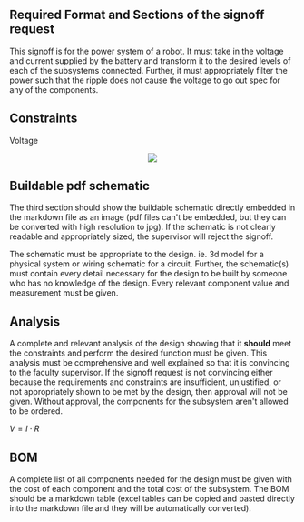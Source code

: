 ## Required Format and Sections of the signoff request

This signoff is for the power system of a robot. It must take in the voltage and current supplied by the battery and transform it to the desired levels of each of the subsystems connected. Further, it must appropriately filter the power such that the ripple does not cause the voltage to go out spec for any of the components.


## Constraints

Voltage 



<p align="center">
<img src="https://i.stack.imgur.com/WK2zg.png">
</p>


## Buildable pdf schematic 

The third section should show the buildable schematic directly embedded in the markdown file as an image (pdf files can't be embedded, but they can be converted with high resolution to jpg). If the schematic is not clearly readable and appropriately sized, the supervisor will reject the signoff. 

The schematic must be appropriate to the design. ie. 3d model for a physical system or wiring schematic for a circuit. Further, the schematic(s) must contain every detail necessary for the design to be built by someone who has no knowledge of the design. Every relevant component value and measurement must be given.

## Analysis

A complete and relevant analysis of the design showing that it **should** meet the constraints and perform the desired function must be given. This analysis must be comprehensive and well explained so that it is convincing to the faculty supervisor. If the signoff request is not convincing either because the requirements and constraints are insufficient, unjustified, or not appropriately shown to be met by the design, then approval will not be given. Without approval, the components for the subsystem aren't allowed to be ordered. 

$V=I \cdot R$

## BOM

A complete list of all components needed for the design must be given with the cost of each component and the total cost of the subsystem. The BOM should be a markdown table (excel tables can be copied and pasted directly into the markdown file and they will be automatically converted).

